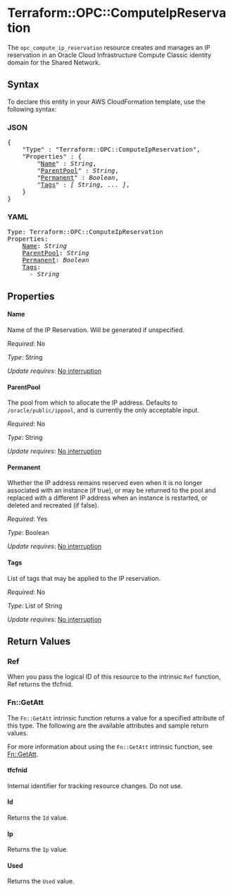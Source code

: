 # Terraform::OPC::ComputeIpReservation

The ``opc_compute_ip_reservation`` resource creates and manages an IP reservation in an Oracle Cloud Infrastructure Compute Classic identity domain for the Shared Network.

## Syntax

To declare this entity in your AWS CloudFormation template, use the following syntax:

### JSON

<pre>
{
    "Type" : "Terraform::OPC::ComputeIpReservation",
    "Properties" : {
        "<a href="#name" title="Name">Name</a>" : <i>String</i>,
        "<a href="#parentpool" title="ParentPool">ParentPool</a>" : <i>String</i>,
        "<a href="#permanent" title="Permanent">Permanent</a>" : <i>Boolean</i>,
        "<a href="#tags" title="Tags">Tags</a>" : <i>[ String, ... ]</i>,
    }
}
</pre>

### YAML

<pre>
Type: Terraform::OPC::ComputeIpReservation
Properties:
    <a href="#name" title="Name">Name</a>: <i>String</i>
    <a href="#parentpool" title="ParentPool">ParentPool</a>: <i>String</i>
    <a href="#permanent" title="Permanent">Permanent</a>: <i>Boolean</i>
    <a href="#tags" title="Tags">Tags</a>: <i>
      - String</i>
</pre>

## Properties

#### Name

Name of the IP Reservation. Will be generated if unspecified.

_Required_: No

_Type_: String

_Update requires_: [No interruption](https://docs.aws.amazon.com/AWSCloudFormation/latest/UserGuide/using-cfn-updating-stacks-update-behaviors.html#update-no-interrupt)

#### ParentPool

The pool from which to allocate the IP address. Defaults to `/oracle/public/ippool`, and is currently the only acceptable input.

_Required_: No

_Type_: String

_Update requires_: [No interruption](https://docs.aws.amazon.com/AWSCloudFormation/latest/UserGuide/using-cfn-updating-stacks-update-behaviors.html#update-no-interrupt)

#### Permanent

Whether the IP address remains reserved even when it is no longer associated with an instance
(if true), or may be returned to the pool and replaced with a different IP address when an instance is restarted, or
deleted and recreated (if false).

_Required_: Yes

_Type_: Boolean

_Update requires_: [No interruption](https://docs.aws.amazon.com/AWSCloudFormation/latest/UserGuide/using-cfn-updating-stacks-update-behaviors.html#update-no-interrupt)

#### Tags

List of tags that may be applied to the IP reservation.

_Required_: No

_Type_: List of String

_Update requires_: [No interruption](https://docs.aws.amazon.com/AWSCloudFormation/latest/UserGuide/using-cfn-updating-stacks-update-behaviors.html#update-no-interrupt)

## Return Values

### Ref

When you pass the logical ID of this resource to the intrinsic `Ref` function, Ref returns the tfcfnid.

### Fn::GetAtt

The `Fn::GetAtt` intrinsic function returns a value for a specified attribute of this type. The following are the available attributes and sample return values.

For more information about using the `Fn::GetAtt` intrinsic function, see [Fn::GetAtt](https://docs.aws.amazon.com/AWSCloudFormation/latest/UserGuide/intrinsic-function-reference-getatt.html).

#### tfcfnid

Internal identifier for tracking resource changes. Do not use.

#### Id

Returns the <code>Id</code> value.

#### Ip

Returns the <code>Ip</code> value.

#### Used

Returns the <code>Used</code> value.

